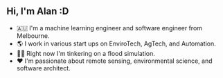 ## Hi, I'm Alan :D

- 🇦🇺 I'm a machine learning engineer and software engineer from Melbourne.
- 🌎 I work in various start ups on EnviroTech, AgTech, and Automation.
- 👩‍🏫 Right now I'm tinkering on a flood simulation.
- ❤️ I'm passionate about remote sensing, environmental science, and software architect.
